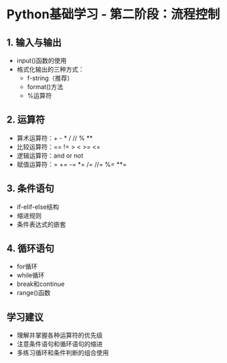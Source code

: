 # Python基础学习 - 第二阶段：流程控制

## 1. 输入与输出
- input()函数的使用
- 格式化输出的三种方式：
  - f-string（推荐）
  - format()方法
  - %运算符

## 2. 运算符
- 算术运算符：+ - * / // % **
- 比较运算符：== != > < >= <=
- 逻辑运算符：and or not
- 赋值运算符：= += -= *= /= //= %= **=

## 3. 条件语句
- if-elif-else结构
- 缩进规则
- 条件表达式的嵌套

## 4. 循环语句
- for循环
- while循环
- break和continue
- range()函数

## 学习建议
- 理解并掌握各种运算符的优先级
- 注意条件语句和循环语句的缩进
- 多练习循环和条件判断的组合使用 